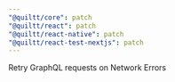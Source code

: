 ```yaml
---
"@quiltt/core": patch
"@quiltt/react": patch
"@quiltt/react-native": patch
"@quiltt/react-test-nextjs": patch
---
```


Retry GraphQL requests on Network Errors
